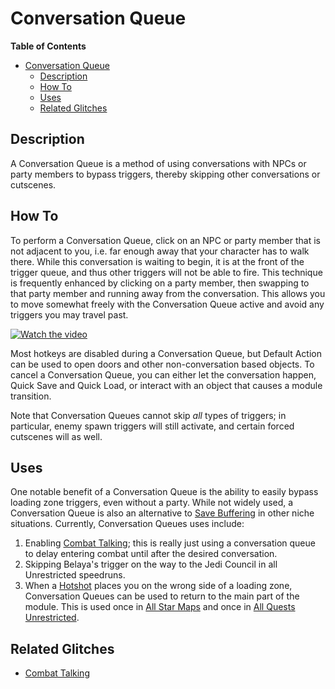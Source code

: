 # Conversation Queue

**Table of Contents**
- [Conversation Queue](#conversation-queue)
  - [Description](#description)
  - [How To](#how-to)
  - [Uses](#uses)
  - [Related Glitches](#related-glitches)


## Description

A Conversation Queue is a method of using conversations with NPCs or party members to bypass triggers, thereby skipping other conversations or cutscenes.

## How To

To perform a Conversation Queue, click on an NPC or party member that is not adjacent to you, i.e. far enough away that your character has to walk there.  While this conversation is waiting to begin, it is at the front of the trigger queue, and thus other triggers will not be able to fire.  This technique is frequently enhanced by clicking on a party member, then swapping to that party member and running away from the conversation.  This allows you to move somewhat freely with the Conversation Queue active and avoid any triggers you may travel past.

[![Watch the video](https://img.youtube.com/vi/6Twe6gQyuPE/maxresdefault.jpg)](https://youtu.be/6Twe6gQyuPE)

Most hotkeys are disabled during a Conversation Queue, but Default Action can be used to open doors and other non-conversation based objects.  To cancel a Conversation Queue, you can either let the conversation happen, Quick Save and Quick Load, or interact with an object that causes a module transition.

Note that Conversation Queues cannot skip *all* types of triggers; in particular, enemy spawn triggers will still activate, and certain forced cutscenes will as well.

## Uses

One notable benefit of a Conversation Queue is the ability to easily bypass loading zone triggers, even without a party.  While not widely used, a Conversation Queue is also an alternative to [Save Buffering](<Save Buffering.md>) in other niche situations.  Currently, Conversation Queues uses include:

1. Enabling [Combat Talking](<Combat Talking.md>); this is really just using a conversation queue to delay entering combat until after the desired conversation.
2. Skipping Belaya's trigger on the way to the Jedi Council in all Unrestricted speedruns.
3. When a [Hotshot](</Major Glitches/Hotshot.md>) places you on the wrong side of a loading zone, Conversation Queues can be used to return to the main part of the module.  This is used once in [All Star Maps](</Route Guides/All Star Maps.md>) and once in [All Quests Unrestricted](</Route Guides/All Quests Unrestricted.md>).

## Related Glitches

* [Combat Talking](<Combat Talking.md>)
